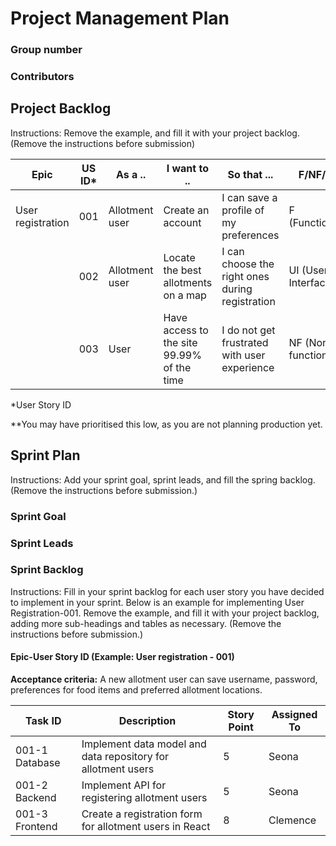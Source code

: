 # Project Management Plan

### Group number

### Contributors


## Project Backlog

Instructions: Remove the example, and fill it with your project backlog. (Remove the instructions before submission)

| Epic              | US ID* | As a .. | I want to .. | So that ... | F/NF/UI | Priority|
| ----------------- | ------ | ------------- | ------- | ------- |-------- | ----- |
| User registration | 001    | Allotment user | Create an account | I can save a profile of my preferences | F (Functional) | High |
|                   | 002    | Allotment user | Locate the best allotments on a map | I can choose the right ones during registration | UI (User Interface) | Low |
|                   | 003    | User | Have access to the site 99.99% of the time | I do not get frustrated with user experience | NF (Non-functional) | Low** |

*User Story ID

**You may have prioritised this low, as you are not planning production yet.

## Sprint Plan

Instructions: Add your sprint goal, sprint leads, and fill the spring backlog. (Remove the instructions before submission.)

### Sprint Goal

### Sprint Leads

### Sprint Backlog

Instructions: Fill in your sprint backlog for each user story you have decided to implement in your sprint. Below is an example for implementing User Registration-001. Remove the example, and fill it with your project backlog, adding more sub-headings and tables as necessary. (Remove the instructions before submission.)

####  Epic-User Story ID (Example: User registration - 001)
 **Acceptance criteria:**
 A new allotment user can save username, password, preferences for food items and preferred allotment locations.

| **Task ID** | **Description** | **Story Point** | **Assigned To** |
| ------------| ----------------| ----------------| ----------------|
|001-1 Database| Implement data model and data repository for allotment users| 5 |  Seona |
|001-2 Backend | Implement API for registering allotment users| 5 | Seona |
|001-3 Frontend| Create a registration form for allotment users in React | 8 | Clemence|














